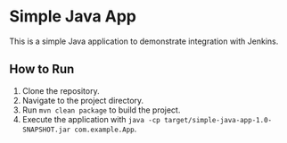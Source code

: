 # Simple Java App

This is a simple Java application to demonstrate integration with Jenkins.

## How to Run

1. Clone the repository.
2. Navigate to the project directory.
3. Run `mvn clean package` to build the project.
4. Execute the application with `java -cp target/simple-java-app-1.0-SNAPSHOT.jar com.example.App`.
